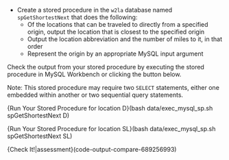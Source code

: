 - Create a stored procedure in the <code>w2la</code> database named <code>spGetShortestNext</code> that does the following:
  - Of the locations that can be traveled to directly from a specified origin, output the location that is closest to the specified origin 
  - Output the location abbreviation and the number of miles to it, in that order
  - Represent the origin by an appropriate MySQL input argument

Check the output from your stored procedure by executing the stored procedure in MySQL Workbench or clicking the button below.

Note: This stored procedure may require two <code>SELECT</code> statements, either one embedded within another or two sequential query statements.

{Run Your Stored Procedure for location D}(bash data/exec_mysql_sp.sh spGetShortestNext D)

{Run Your Stored Procedure for location SL}(bash data/exec_mysql_sp.sh spGetShortestNext SL)

{Check It!|assessment}(code-output-compare-689256993)
